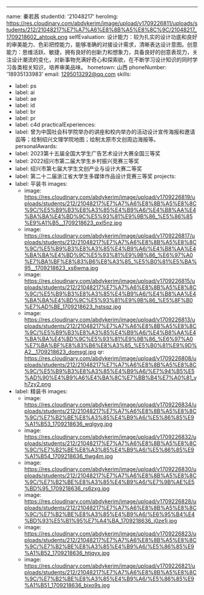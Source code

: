 ---
name: 秦若茜
studentId: '21048217'
heroImg: https://res.cloudinary.com/abdykerim/image/upload/v1709226811/uploads/students/212/21048217%E7%A7%A6%E8%8B%A5%E8%8C%9C/21048217_1709218602_ahtopk.png
selfEvaluation: 设计能力：较为扎实的设计功底和良好的审美能力、色彩把控能力，能够准确的对接设计需求，清晰表达设计意图。创意能力：思维活跃、敏捷，拥有良好的创新力和想象力，具备良好的创意表现力，关注设计潮流的变化，对新事物充满好奇心和探索欲，在不断学习设计知识的同时学习各类相关知识，培养审美品味。
hometown: 山西
phoneNumber: '18935133983'
email: 1295013292@qq.com
skills:
  - label: ps
  - label: ai
  - label: ae
  - label: id
  - label: br
  - label: pr
  - label: c4d
practicalExperiences:
  - label: 曾为中国社会科学院举办的讲座和校内举办的活动设计宣传海报和邀请函等；绘制绍兴文理学院地图；绘制太原市文创周边海报等。
personalAwards:
  - label: 2023第十五届全国大学生广告艺术设计大赛全国三等奖
  - label: 2022绍兴市第二届大学生乡村振兴竞赛三等奖
  - label: 绍兴市第七届大学生文创产业与设计大赛二等奖
  - label: 第二十二届浙江省大学生多媒体作品设计竞赛三等奖
projects:
  - label: 平装书
    images:
      - image: https://res.cloudinary.com/abdykerim/image/upload/v1709226819/uploads/students/212/21048217%E7%A7%A6%E8%8B%A5%E8%8C%9C/%E5%B9%B3%E8%A3%85%E4%B9%A6/%E4%B8%AA%E4%BA%BA%E4%BD%9C%E5%93%81%E9%9B%86_%E5%86%85%E9%A1%B5__1709218623_pxl5nz.jpg
      - image: https://res.cloudinary.com/abdykerim/image/upload/v1709226817/uploads/students/212/21048217%E7%A7%A6%E8%8B%A5%E8%8C%9C/%E5%B9%B3%E8%A3%85%E4%B9%A6/%E4%B8%AA%E4%BA%BA%E4%BD%9C%E5%93%81%E9%9B%86_%E6%97%A0%E7%BA%BF%E8%83%B6%E8%A3%85_%E5%B0%81%E5%BA%95__1709218623_xs6wma.jpg
      - image: https://res.cloudinary.com/abdykerim/image/upload/v1709226815/uploads/students/212/21048217%E7%A7%A6%E8%8B%A5%E8%8C%9C/%E5%B9%B3%E8%A3%85%E4%B9%A6/%E4%B8%AA%E4%BA%BA%E4%BD%9C%E5%93%81%E9%9B%86_%E5%8F%B0%E7%AD%BE_1709218623_hstsqz.jpg
      - image: https://res.cloudinary.com/abdykerim/image/upload/v1709226813/uploads/students/212/21048217%E7%A7%A6%E8%8B%A5%E8%8C%9C/%E5%B9%B3%E8%A3%85%E4%B9%A6/%E4%B8%AA%E4%BA%BA%E4%BD%9C%E5%93%81%E9%9B%86_%E6%97%A0%E7%BA%BF%E8%83%B6%E8%A3%85_%E5%B0%81%E9%9D%A2__1709218623_domsgl.jpg
    qr: https://res.cloudinary.com/abdykerim/image/upload/v1709226808/uploads/students/212/21048217%E7%A7%A6%E8%8B%A5%E8%8C%9C/%E5%B9%B3%E8%A3%85%E4%B9%A6/%E7%94%B5%E5%AD%90%E4%B9%A6%E4%BA%8C%E7%BB%B4%E7%A0%81_yh7zy2.png
  - label: 精装书
    images:
      - image: https://res.cloudinary.com/abdykerim/image/upload/v1709226834/uploads/students/212/21048217%E7%A7%A6%E8%8B%A5%E8%8C%9C/%E7%B2%BE%E8%A3%85%E4%B9%A6/%E5%86%85%E9%A1%B53_1709218636_wqlgyg.jpg
      - image: https://res.cloudinary.com/abdykerim/image/upload/v1709226832/uploads/students/212/21048217%E7%A7%A6%E8%8B%A5%E8%8C%9C/%E7%B2%BE%E8%A3%85%E4%B9%A6/%E5%86%85%E9%A1%B54_1709218636_tlwg4m.jpg
      - image: https://res.cloudinary.com/abdykerim/image/upload/v1709226830/uploads/students/212/21048217%E7%A7%A6%E8%8B%A5%E8%8C%9C/%E7%B2%BE%E8%A3%85%E4%B9%A6/%E7%9B%AE%E5%BD%95_1709218636_rs6zxg.jpg
      - image: https://res.cloudinary.com/abdykerim/image/upload/v1709226828/uploads/students/212/21048217%E7%A7%A6%E8%8B%A5%E8%8C%9C/%E7%B2%BE%E8%A3%85%E4%B9%A6/%E6%95%B4%E4%BD%93%E5%B1%95%E7%A4%BA_1709218636_j0ze1j.jpg
      - image: https://res.cloudinary.com/abdykerim/image/upload/v1709226823/uploads/students/212/21048217%E7%A7%A6%E8%8B%A5%E8%8C%9C/%E7%B2%BE%E8%A3%85%E4%B9%A6/%E5%86%85%E9%A1%B52_1709218636_htjqyx.jpg
      - image: https://res.cloudinary.com/abdykerim/image/upload/v1709226821/uploads/students/212/21048217%E7%A7%A6%E8%8B%A5%E8%8C%9C/%E7%B2%BE%E8%A3%85%E4%B9%A6/%E5%86%85%E9%A1%B51_1709218636_bixo9s.jpg
